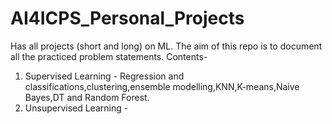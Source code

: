 # AI4ICPS_Personal_Projects
Has all projects (short and long) on ML.
The aim of this repo is to document all the practiced problem statements.
Contents-
1. Supervised Learning - Regression and classifications,clustering,ensemble modelling,KNN,K-means,Naive Bayes,DT and Random Forest.
2. Unsupervised Learning - 
